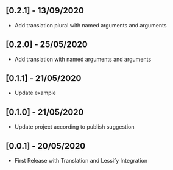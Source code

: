 ## [0.2.1] - 13/09/2020

* Add translation plural with named arguments and arguments

## [0.2.0] - 25/05/2020

* Add translation with named arguments and arguments

## [0.1.1] - 21/05/2020

* Update example

## [0.1.0] - 21/05/2020

* Update project according to publish suggestion

## [0.0.1] - 20/05/2020

* First Release with Translation and Lessify Integration
